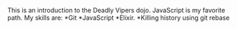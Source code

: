 This is an introduction to the Deadly Vipers dojo.
JavaScript is my favorite path.
My skills are:
*Git
*JavaScript
*Elixir.
*Killing history using git rebase
